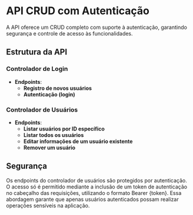 # API CRUD com Autenticação

A API oferece um CRUD completo com suporte à autenticação, garantindo segurança e controle de acesso às funcionalidades.

## Estrutura da API

### Controlador de Login
- **Endpoints**:
  - **Registro de novos usuários**
  - **Autenticação (login)**
    
### Controlador de Usuários
- **Endpoints**:
  - **Listar usuários por ID específico**
  - **Listar todos os usuários**
  - **Editar informações de um usuário existente**
  - **Remover um usuário**

## Segurança

Os endpoints do controlador de usuários são protegidos por autenticação. O acesso só é permitido mediante a inclusão de um token de autenticação no cabeçalho das requisições, utilizando o formato Bearer {token}.
Essa abordagem garante que apenas usuários autenticados possam realizar operações sensíveis na aplicação.


